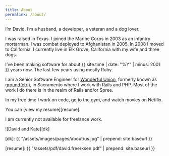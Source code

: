 ```yaml
---
title: About
permalink: /about/
---
```


I’m David. I’m a husband, a developer, a veteran and a dog lover.

I was raised in Texas. I joined the Marine Corps in 2003 as an infantry mortarman. I was combat deployed to Afghanistan in 2005. In 2008 I moved to California. I currently live in Elk Grove, California with my wife and three dogs.

I’ve been making software for about {{ site.time | date: "%Y" | minus: 2001 }} years now. The last few years using mostly Ruby.

I am a Senior Software Engineer for [Wonderful Union][wun], formerly known as [ground(ctrl)][gctrl], in Sacramento where I work with Rails and PHP. Most of the work I do there is in the realm of Rails and/or Spree.

In my free time I work on code, go to the gym, and watch movies on Netflix.

You can [view my resume][resume].

I am currently not available for freelance work.

![David and Kate][dk]

[wun]: http://wonderfulunion.com
[gctrl]: http://groundctrl.com

[dk]: {{ "/assets/images/pages/about/us.jpg" | prepend: site.baseurl }}

[resume]: {{ "/assets/pdf/david.freerksen.pdf" | prepend: site.baseurl }}
